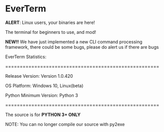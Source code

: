 # EverTerm

**ALERT**: Linux users, your binaries are here!

The terminal for beginners to use, and mod!

**NEW!!** We have just implemented a new CLI command processing framework, there could be some bugs, please do alert us if there are bugs

EverTerm Statistics:

=====================================================


Release Version: Version 1.0.420

OS Platform: Windows 10, Linux(beta)

Python Minimum Version: Python 3

=====================================================

The source is for **PYTHON 3+ ONLY**

NOTE: You can no longer compile our source with py2exe

